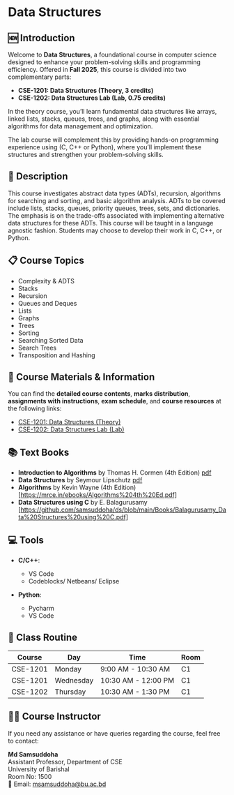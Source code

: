 # Data Structures

## 🆕 Introduction
Welcome to **Data Structures**, a foundational course in computer science designed to enhance your problem-solving skills and programming efficiency. Offered in **Fall 2025**, this course is divided into two complementary parts:
- **CSE-1201: Data Structures (Theory, 3 credits)**
- **CSE-1202: Data Structures Lab (Lab, 0.75 credits)**

In the theory course, you’ll learn fundamental data structures like arrays, linked lists, stacks, queues, trees, and graphs, along with essential algorithms for data management and optimization.

The lab course will complement this by providing hands-on programming experience using (C, C++ or Python), where you’ll implement these structures and strengthen your problem-solving skills.

## 📝 Description
This course investigates abstract data types (ADTs), recursion, algorithms for searching and sorting, and basic algorithm analysis. ADTs to be covered include lists, stacks, queues, priority queues, trees, sets, and dictionaries. The emphasis is on the trade-offs associated with implementing alternative data structures for these ADTs. This course will be taught in a language agnostic fashion. Students may choose to develop their work in C, C++, or Python.

## 📋 Course Topics
- Complexity & ADTS
- Stacks
- Recursion
- Queues and Deques
- Lists
- Graphs
- Trees
- Sorting
- Searching Sorted Data
- Search Trees
- Transposition and Hashing

## 📄 Course Materials & Information

You can find the **detailed course contents**, **marks distribution**, **assignments with instructions**, **exam schedule**, and **course resources** at the following links:

- [CSE-1201: Data Structures (Theory)](https://github.com/samsuddoha/ds/blob/main/content_cse_1201.md)
- [CSE-1202: Data Structures Lab (Lab)](https://github.com/samsuddoha/ds/blob/main/content_cse_1202.md)

## 📚 Text Books
- **Introduction to Algorithms** by Thomas H. Cormen (4th Edition) [pdf]()
- **Data Structures** by Seymour Lipschutz [pdf]()
- **Algorithms** by Kevin Wayne (4th Edition)[https://mrce.in/ebooks/Algorithms%204th%20Ed.pdf]
- **Data Structures using C** by E. Balagurusamy [https://github.com/samsuddoha/ds/blob/main/Books/Balagurusamy_Data%20Structures%20using%20C.pdf]

## 💻 Tools
- **C/C++**:
  - VS Code
  - Codeblocks/ Netbeans/ Eclipse

- **Python**:
  - Pycharm
  - VS Code

## 📅 Class Routine
| Course   | Day        | Time             | Room |
|----------|-----------|------------------|------|
| CSE-1201 | Monday     | 9:00 AM - 10:30 AM| C1   |
| CSE-1201 | Wednesday  | 10:30 AM - 12:00 PM | C1 |
| CSE-1202 | Thursday   | 10:30 AM - 1:30 PM | C1  |

## 👨‍🏫 Course Instructor
If you need any assistance or have queries regarding the course, feel free to contact:

**Md Samsuddoha**  
Assistant Professor, Department of CSE  <br>
University of Barishal <br>
Room No: 1500 <br>
📧 Email: [msamsuddoha@bu.ac.bd](mailto:msamsuddoha@bu.ac.bd)
